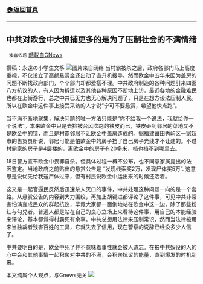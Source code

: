 ###  [:house:返回首頁](https://github.com/ourhimalayas/txt)
---


## 中共对欧金中大抓捕更多的是为了压制社会的不满情绪
` 澳喜农场` [轉載自GNews](https://gnews.org/zh-hans/1604045/)

撰稿：永遠の小学生文筝
![](https://assets.gnews.org/wp-content/uploads/2021/10/Picture1-8.jpg)图片来自网络
当村霸被杀之后，政府各部门马上高度重视，不仅设立了高额悬赏金还出动了直升机搜寻。然而欧金中五年来因为盖房的问题不断找政府部门，个个部门却都爱搭不理。中共政府制造的各种问题引来四面八方抗议的人，有人因为拆迁以及其他各种原因不断地上访，最近各地的金融难民也都在上街游行，总之中共已无力也无心解决问题了，只是在想方设法压制人民。所以在欧金中这件事上接受采访的人才说“宁可不要悬赏，希望他快点跑”。

当不满不断地聚集，解决问题的唯一方法只能是“你不给我一个说法，我就给你一个说法”。本来欧金中只是去捡被台风吹跑的铁皮而已，铁皮砸到邻居的菜地又不是欧金中的错，而且是村霸邻居不让欧金中盖房造成的。据福建莆田秀屿区一家超市的售货员所说，邻居可能是怕欧金中的房子挡了自己房子光线才不让建的。不过村霸家的房子是4层楼的，离欧金中的房子有20多米，档也挡不到哪里去。

18日警方宣布欧金中畏罪自杀。但具体过程一概不公布，也不同意家属提出的法医鉴定。当地政府之前贴出的悬赏公告是 “发现线索奖2万，发现尸体奖5万”. 这意思是说优先给我送尸体过来，但有村民说欧金中运出来的时候还活着。

这又是一起官逼民反然后迅速杀人灭口的事件，中共处理这种问题一向的是一个套路。从悬赏公告的内容到大力围绞，再加上胡锡进都评论了这件事，可见中共非常害怕演变成民众的群起抗议，毕竟大家都一面倒地站在欧金中这一边，除了那些粉红与勾兑者。普通人都是站在自己的良心立场上来看待这件事，用自己的本能经验来评论，基本都觉得村霸死有余辜。中共总想用法律来压制常识，然而当法律被用来当独裁者残害百姓的工具，它就失去了信用，现在警察的说辞已经没多少人信了。

中共要明白的是，欧金中死了并不意味着事性就会被人遗忘。在被中共奴役的人的心中会和其他事情一起积聚对中共的不满，会积聚抗议的能量，直到爆发的时机到来。

本文纯属个人观点，与Gnews无关
![](https://assets.gnews.org/wp-content/uploads/2021/10/澳喜图标2-1.jpg)
